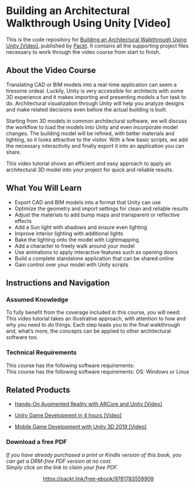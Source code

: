 # Building an Architectural Walkthrough Using Unity [Video]
This is the code repository for [Building an Architectural Walkthrough Using Unity [Video]](https://www.packtpub.com/hardware-and-creative/building-architectural-walkthrough-using-unity-video?utm_source=github&utm_medium=repository&utm_campaign=9781783559909), published by [Packt](https://www.packtpub.com/?utm_source=github). It contains all the supporting project files necessary to work through the video course from start to finish.
## About the Video Course
	
Translating CAD or BIM models into a real-time application can seem a tiresome ordeal. Luckily, Unity is very accessible for architects with some 3D experience and it makes importing and presenting models a fun task to do. Architectural visualization through Unity will help you analyze designs and make related decisions even before the actual building is built.

Starting from 3D models in common architectural software, we will discuss the workflow to load the models into Unity and even incorporate model changes. The building model will be refined, with better materials and lighting, so it looks attractive to the visitor. With a few basic scripts, we add the necessary interactivity and finally export it into an application you can share.

This video tutorial shows an efficient and easy approach to apply an architectural 3D model into your project for quick and reliable results.

<H2>What You Will Learn</H2>
<DIV class=book-info-will-learn-text>
<UL>
<LI>Export CAD and BIM models into a format that Unity can use 
<LI>Optimize the geometry and import settings for clean and reliable results 
<LI>Adjust the materials to add bump maps and transparent or reflective effects 
<LI>Add a Sun light with shadows and ensure even lighting 
<LI>Improve interior lighting with additional lights 
<LI>Bake the lighting onto the model with Lightmapping 
<LI>Add a character to freely walk around your model 
<LI>Use animations to apply interactive features such as opening doors 
<LI>Build a complete standalone application that can be shared online 
<LI>Gain control over your model with Unity scripts </LI></UL></DIV>

## Instructions and Navigation
### Assumed Knowledge
To fully benefit from the coverage included in this course, you will need:<br/>
This video tutorial takes an illustrative approach, with attention to how and why you need to do things. Each step leads you to the final walkthrough and, what’s more, the concepts can be applied to other architectural software too.
### Technical Requirements
This course has the following software requirements:<br/>
This course has the following software requirements:
OS: Windows or Linux




## Related Products
* [Hands-On Augmented Reality with ARCore and Unity [Video]](https://www.packtpub.com/application-development/hands-augmented-reality-arcore-and-unity-video?utm_source=github&utm_medium=repository&utm_campaign=9781789615722)

* [Unity Game Development in 4 hours [Video]](https://www.packtpub.com/game-development/unity-game-development-4-hours-video?utm_source=github&utm_medium=repository&utm_campaign=9781838551520)

* [Mobile Game Development with Unity 3D 2019 [Video]](https://www.packtpub.com/game-development/mobile-game-development-unity-3d-2019-video?utm_source=github&utm_medium=repository&utm_campaign=9781838559939)
### Download a free PDF

 <i>If you have already purchased a print or Kindle version of this book, you can get a DRM-free PDF version at no cost.<br>Simply click on the link to claim your free PDF.</i>
<p align="center"> <a href="https://packt.link/free-ebook/9781783559909">https://packt.link/free-ebook/9781783559909 </a> </p>